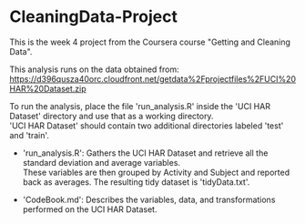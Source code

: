 # CleaningData-Project
This is the week 4 project from the Coursera course "Getting and Cleaning Data".

This analysis runs on the data obtained from: https://d396qusza40orc.cloudfront.net/getdata%2Fprojectfiles%2FUCI%20HAR%20Dataset.zip

To run the analysis, place the file 'run_analysis.R' inside the 'UCI HAR Dataset' directory and use that as a working directory.  
'UCI HAR Dataset' should contain two additional directories labeled 'test' and 'train'.  

- 'run_analysis.R': Gathers the UCI HAR Dataset and retrieve all the standard deviation and average variables.  
These variables are then grouped by Activity and Subject and reported back as averages.  The resulting tidy dataset is 'tidyData.txt'.

- 'CodeBook.md': Describes the variables, data, and transformations performed on the UCI HAR Dataset.
